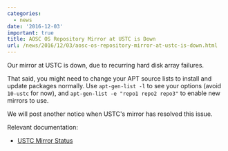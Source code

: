 ```yaml
---
categories:
  - news
date: '2016-12-03'
important: true
title: AOSC OS Repository Mirror at USTC is Down
url: /news/2016/12/03/aosc-os-repository-mirror-at-ustc-is-down.html
---
```



Our mirror at USTC is down, due to recurring hard disk array failures.

That said, you might need to change your APT source lists to install and update packages normally. Use `apt-gen-list -l` to see your options (avoid `10-ustc` for now), and `apt-gen-list -e "repo1 repo2 repo3"` to enable new mirrors to use.

We will post another notice when USTC's mirror has resolved this issue.

Relevant documentation:

- [USTC Mirror Status](http://mirrors.ustc.edu.cn/status/)